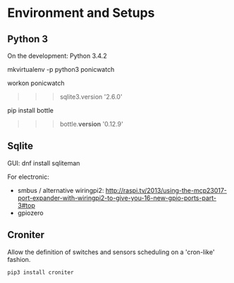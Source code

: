 Environment and Setups
======================

Python 3
--------

On the development: Python 3.4.2

mkvirtualenv -p python3 ponicwatch

workon ponicwatch
>>> sqlite3.version
'2.6.0'

pip install bottle

>>> bottle.__version__
'0.12.9'


Sqlite
------

GUI: dnf install sqliteman



For electronic:
- smbus  / alternative wiringpi2: http://raspi.tv/2013/using-the-mcp23017-port-expander-with-wiringpi2-to-give-you-16-new-gpio-ports-part-3#top
- gpiozero


Croniter
--------

Allow the definition of switches and sensors scheduling on a 'cron-like' fashion.

    pip3 install croniter